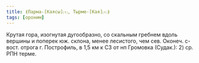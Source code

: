 ```yaml
---
title: ⦗Парма-[Каясы]⒯, Тырме-[Кая]⒯⦘
tags: [ороним]
---
```


Крутая гора, изогнутая дугообразно, со скальным гребнем вдоль вершины и поперек
юж. склона, менее лесистого, чем сев. Оконеч. с-вост. отрога г. Построфиль, в
1,5 км к СЗ от нп Громовка (Судак.): 2) ср. РПН терме.

